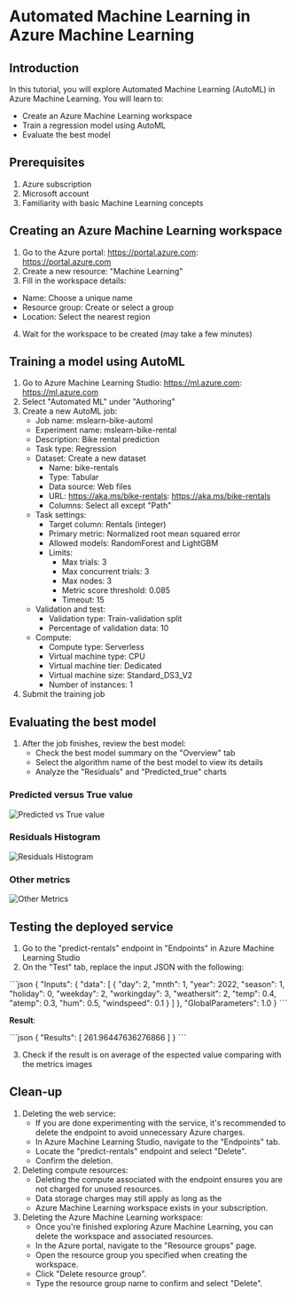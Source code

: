 # Automated Machine Learning in Azure Machine Learning

## Introduction

In this tutorial, you will explore Automated Machine Learning (AutoML) in Azure Machine Learning. You will learn to:

- Create an Azure Machine Learning workspace
- Train a regression model using AutoML
- Evaluate the best model
  
## Prerequisites

1. Azure subscription
2. Microsoft account
3. Familiarity with basic Machine Learning concepts


## Creating an Azure Machine Learning workspace

1. Go to the Azure portal: https://portal.azure.com: https://portal.azure.com
2. Create a new resource: "Machine Learning"
3. Fill in the workspace details:
  - Name: Choose a unique name
  - Resource group: Create or select a group
  - Location: Select the nearest region
4. Wait for the workspace to be created (may take a few minutes)

## Training a model using AutoML

1. Go to Azure Machine Learning Studio: https://ml.azure.com: https://ml.azure.com
2. Select "Automated ML" under "Authoring"
3. Create a new AutoML job:
    - Job name: mslearn-bike-automl
    - Experiment name: mslearn-bike-rental
    - Description: Bike rental prediction
    - Task type: Regression
    - Dataset: Create a new dataset
        - Name: bike-rentals
        - Type: Tabular
        - Data source: Web files
        - URL: https://aka.ms/bike-rentals: https://aka.ms/bike-rentals
        - Columns: Select all except "Path"
    - Task settings:
        - Target column: Rentals (integer)
        - Primary metric: Normalized root mean squared error
        - Allowed models: RandomForest and LightGBM
        - Limits:
            - Max trials: 3
            - Max concurrent trials: 3
            - Max nodes: 3
            - Metric score threshold: 0.085
            - Timeout: 15
    - Validation and test:
        - Validation type: Train-validation split
        - Percentage of validation data: 10
    - Compute:
        - Compute type: Serverless
        - Virtual machine type: CPU
        - Virtual machine tier: Dedicated
        - Virtual machine size: Standard_DS3_V2
        - Number of instances: 1
4. Submit the training job

## Evaluating the best model

1. After the job finishes, review the best model:
    - Check the best model summary on the "Overview" tab
    - Select the algorithm name of the best model to view its details
    - Analyze the "Residuals" and "Predicted_true" charts

### Predicted versus True value

![Predicted vs True value](./img/results/predicted_vs_true_value.jpg "Predicted vs True value")

### Residuals Histogram

![Residuals Histogram](./img/results/residuals_histogram.jpg "Residuals Histogram")

### Other metrics

![Other Metrics](./img/results/residuals_histogram.jpg "Other Metrics")

## Testing the deployed service

1. Go to the "predict-rentals" endpoint in "Endpoints" in Azure Machine Learning Studio
2. On the "Test" tab, replace the input JSON with the following:

ˋˋˋjson
{
  "Inputs": {
    "data": [
      {
        "day": 2,
        "mnth": 1,
        "year": 2022,
        "season": 1,
        "holiday": 0,
        "weekday": 2,
        "workingday": 3,
        "weathersit": 2,
        "temp": 0.4,
        "atemp": 0.3,
        "hum": 0.5,
        "windspeed": 0.1
      }
    ]
  },
  "GlobalParameters": 1.0
}
ˋˋˋ

**Result**:

ˋˋˋjson
{
  "Results": [
    261.96447636276866
  ]
}
ˋˋˋ

3. Check if the result is on average of the espected value comparing with the metrics images

## Clean-up
1. Deleting the web service:
    - If you are done experimenting with the service, it's recommended to delete the endpoint to avoid unnecessary Azure charges.
    - In Azure Machine Learning Studio, navigate to the "Endpoints" tab.
    - Locate the "predict-rentals" endpoint and select "Delete".
    - Confirm the deletion.
2. Deleting compute resources:
    - Deleting the compute associated with the endpoint ensures you are not charged for unused resources.
    - Data storage charges may still apply as long as the 
    - Azure Machine Learning workspace exists in your subscription.
3. Deleting the Azure Machine Learning workspace:
    - Once you're finished exploring Azure Machine Learning, you can delete the workspace and associated resources.
    - In the Azure portal, navigate to the "Resource groups" page.
    - Open the resource group you specified when creating the workspace.
    - Click "Delete resource group".
    - Type the resource group name to confirm and select "Delete".
